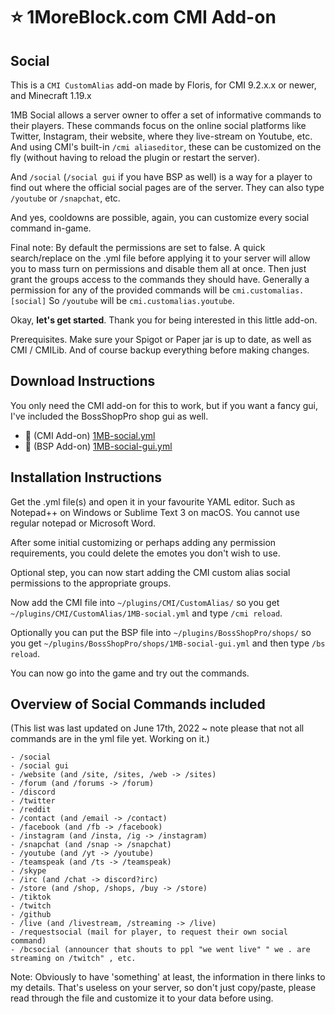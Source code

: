 # :star: 1MoreBlock.com CMI Add-on

## Social

This is a `CMI CustomAlias` add-on made by Floris, for CMI 9.2.x.x or newer, and Minecraft 1.19.x

1MB Social allows a server owner to offer a set of informative commands to their players. These commands focus on the online social platforms like Twitter, Instagram, their website, where they live-stream on Youtube, etc. And using CMI's built-in `/cmi aliaseditor`, these can be customized on the fly (without having to reload the plugin or restart the server).

And `/social` (`/social gui` if you have BSP as well) is a way for a player to find out where the official social pages are of the server. They can also type `/youtube` or `/snapchat`, etc.

And yes, cooldowns are possible, again, you can customize every social command in-game. 

Final note: By default the permissions are set to false. A quick search/replace on the .yml file before applying it to your server will allow you to mass turn on permissions and disable them all at once. Then just grant the groups access to the commands they should have. Generally a permission for any of the provided commands will be `cmi.customalias.[social]` So `/youtube` will be `cmi.customalias.youtube`. 

Okay, **let's get started**. Thank you for being interested in this little add-on.

Prerequisites. Make sure your Spigot or Paper jar is up to date, as well as CMI / CMILib. And of course backup everything before making changes. 

## Download Instructions

You only need the CMI add-on for this to work, but if you want a fancy gui, I've included the BossShopPro shop gui as well.

- :file_folder: (CMI Add-on) [1MB-social.yml](/Resources/Add-ons/social/1MB-social.yml)
- :file_folder: (BSP Add-on) [1MB-social-gui.yml](/Resources/Add-ons/social/1MB-social-gui.yml)

## Installation Instructions

Get the .yml file(s) and open it in your favourite YAML editor. Such as Notepad++ on Windows or Sublime Text 3 on macOS. You cannot use regular notepad or Microsoft Word.

After some initial customizing or perhaps adding any permission requirements, you could delete the emotes you don't wish to use.

Optional step, you can now start adding the CMI custom alias social permissions to the appropriate groups.

Now add the CMI file into `~/plugins/CMI/CustomAlias/` so you get `~/plugins/CMI/CustomAlias/1MB-social.yml` and type `/cmi reload`.

Optionally you can put the BSP file into `~/plugins/BossShopPro/shops/` so you get `~/plugins/BossShopPro/shops/1MB-social-gui.yml` and then type `/bs reload`.

You can now go into the game and try out the commands.

## Overview of Social Commands included

(This list was last updated on June 17th, 2022 ~ note please that not all commands are in the yml file yet. Working on it.)

```
- /social
- /social gui
- /website (and /site, /sites, /web -> /sites)
- /forum (and /forums -> /forum)
- /discord
- /twitter
- /reddit
- /contact (and /email -> /contact)
- /facebook (and /fb -> /facebook)
- /instagram (and /insta, /ig -> /instagram)
- /snapchat (and /snap -> /snapchat)
- /youtube (and /yt -> /youtube)
- /teamspeak (and /ts -> /teamspeak)
- /skype
- /irc (and /chat -> discord?irc)
- /store (and /shop, /shops, /buy -> /store)
- /tiktok
- /twitch
- /github
- /live (and /livestream, /streaming -> /live)
- /requestsocial (mail for player, to request their own social command)
- /bcsocial (announcer that shouts to ppl "we went live" " we . are streaming on /twitch" , etc.
```

Note: Obviously to have 'something' at least, the information in there links to my details. That's useless on your server, so don't just copy/paste, please read through the file and customize it to your data before using. 
